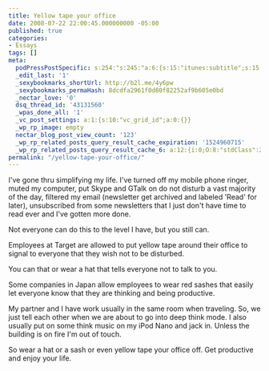 ```yaml
---
title: Yellow tape your office
date: 2008-07-22 22:00:45.000000000 -05:00
published: true
categories:
- Essays
tags: []
meta:
  podPressPostSpecific: s:254:"s:245:"a:6:{s:15:"itunes:subtitle";s:15:"##PostExcerpt##";s:14:"itunes:summary";s:15:"##PostExcerpt##";s:15:"itunes:keywords";s:17:"##WordPressCats##";s:13:"itunes:author";s:10:"##Global##";s:15:"itunes:explicit";s:2:"No";s:12:"itunes:block";s:2:"No";}";";
  _edit_last: '1'
  _sexybookmarks_shortUrl: http://b2l.me/4y6pw
  _sexybookmarks_permaHash: 8dcdfa2961f0d80f82252af9b605e0bd
  _nectar_love: '0'
  dsq_thread_id: '43131560'
  _wpas_done_all: '1'
  _vc_post_settings: a:1:{s:10:"vc_grid_id";a:0:{}}
  _wp_rp_image: empty
  nectar_blog_post_view_count: '123'
  _wp_rp_related_posts_query_result_cache_expiration: '1524960715'
  _wp_rp_related_posts_query_result_cache_6: a:12:{i:0;O:8:"stdClass":2:{s:7:"post_id";s:3:"747";s:5:"score";s:17:"52.15556673232547";}i:1;O:8:"stdClass":2:{s:7:"post_id";s:4:"1347";s:5:"score";s:17:"46.99071875614637";}i:2;O:8:"stdClass":2:{s:7:"post_id";s:4:"2074";s:5:"score";s:17:"44.55338384288374";}i:3;O:8:"stdClass":2:{s:7:"post_id";s:3:"704";s:5:"score";s:17:"39.25945882444346";}i:4;O:8:"stdClass":2:{s:7:"post_id";s:4:"8086";s:5:"score";s:18:"35.800472663648854";}i:5;O:8:"stdClass":2:{s:7:"post_id";s:4:"4580";s:5:"score";s:18:"35.800472663648854";}i:6;O:8:"stdClass":2:{s:7:"post_id";s:4:"2861";s:5:"score";s:18:"35.800472663648854";}i:7;O:8:"stdClass":2:{s:7:"post_id";s:4:"1423";s:5:"score";s:18:"35.800472663648854";}i:8;O:8:"stdClass":2:{s:7:"post_id";s:3:"850";s:5:"score";s:18:"35.800472663648854";}i:9;O:8:"stdClass":2:{s:7:"post_id";s:3:"741";s:5:"score";s:18:"35.800472663648854";}i:10;O:8:"stdClass":2:{s:7:"post_id";s:3:"725";s:5:"score";s:18:"35.800472663648854";}i:11;O:8:"stdClass":2:{s:7:"post_id";s:3:"722";s:5:"score";s:18:"35.800472663648854";}}
permalink: "/yellow-tape-your-office/"
---
```

I've gone thru simplifying my life.  I've turned off my mobile phone ringer, muted my computer, put Skype and GTalk on do not disturb a vast majority of the day, filtered my email (newsletter get archived and labeled 'Read' for later), unsubscribed from some newsletters that I just don't have time to read ever and I've gotten more done.

Not everyone can do this to the level I have, but you still can.

Employees at Target are allowed to put yellow tape around their office to signal to everyone that they wish not to be disturbed.

You can that or wear a hat that tells everyone not to talk to you.

Some companies in Japan allow employees to wear red sashes that easily let everyone know that they are thinking and being productive.

My partner and I have work usually in the same room when traveling. So, we just tell each other when we are about to go into deep think mode.  I also usually put on some think music on my iPod Nano and jack in.  Unless the building is on fire I'm out of touch.

So wear a hat or a sash or even yellow tape your office off.  Get productive and enjoy your life.</p>
